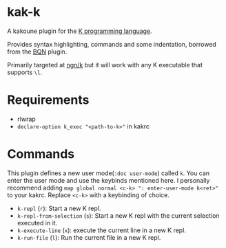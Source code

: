 # kak-k
A kakoune plugin for the [K programming language](https://k.miraheze.org).

Provides syntax highlighting, commands and some indentation, borrowed from the [BQN](https://github.com/mlochbaum/BQN) plugin.

Primarily targeted at [ngn/k](https://codeberg.org/ngn/k) but it will work with any K executable that supports `\l`.

# Requirements
- rlwrap
- `declare-option k_exec "<path-to-k>"` in kakrc

# Commands
This plugin defines a new user mode(`:doc user-mode`) called `k`. You can enter the user mode and use the keybinds mentioned here.
I personally recommend adding `map global normal <c-k> ": enter-user-mode k<ret>"` to your kakrc. Replace `<c-k>` with a keybinding of choice.

- `k-repl` (`r`): Start a new K repl.
- `k-repl-from-selection` (`s`): Start a new K repl with the current selection executed in it.
- `k-execute-line` (`x`): execute the current line in a new K repl.
- `k-run-file` (`l`): Run the current file in a new K repl.
